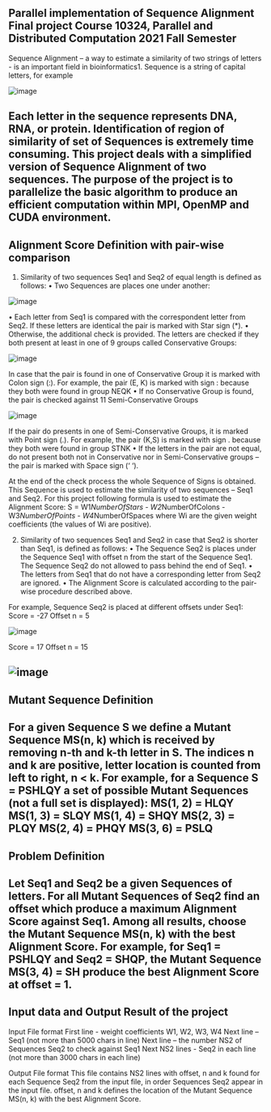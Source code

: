 Parallel implementation of Sequence Alignment
Final project
Course 10324, Parallel and Distributed Computation
2021 Fall Semester
-----------------------------------------------------------------------------------------------------------------------------------------------------------------------
Sequence Alignment – a way to estimate a similarity of two strings of letters - is an important field in bioinformatics1. Sequence is a string of capital letters, for example

![image](https://user-images.githubusercontent.com/81565589/162817726-675ffc64-225f-49a7-96bb-32d0f96312b0.png)

Each letter in the sequence represents DNA, RNA, or protein. Identification of region of similarity of set of Sequences is extremely time consuming. This project deals with a simplified version of Sequence Alignment of two sequences. The purpose of the project is to parallelize the basic algorithm to produce an efficient computation within MPI, OpenMP and CUDA environment.
-----------------------------------------------------------------------------------------------------------------------------------------------------------------------
Alignment Score Definition with pair-wise comparison
-----------------------------------------------------------------------------------------------------------------------------------------------------------------------
1. Similarity of two sequences Seq1 and Seq2 of equal length is defined as follows:
• Two Sequences are places one under another:

![image](https://user-images.githubusercontent.com/81565589/162817878-c5847a40-2371-4536-acc3-5505d50496db.png)

• Each letter from Seq1 is compared with the correspondent letter from Seq2. If these letters are identical the pair is marked with Star sign (*).
• Otherwise, the additional check is provided. The letters are checked if they both present at least in one of 9 groups called Conservative Groups:

![image](https://user-images.githubusercontent.com/81565589/162817977-a1072db9-4ca9-4717-8f5c-85f5dc1c6650.png)

In case that the pair is found in one of Conservative Group it is marked with Colon sign (:). For example, the pair (E, K) is marked with sign : because they both were found in group NEQK
• If no Conservative Group is found, the pair is checked against 11 Semi-Conservative Groups

![image](https://user-images.githubusercontent.com/81565589/162818014-4be19584-65d0-4735-93b8-707cb0232e4c.png)

If the pair do presents in one of Semi-Conservative Groups, it is marked with Point sign (.). For example, the pair (K,S) is marked with sign . because they both were found in group STNK
• If the letters in the pair are not equal, do not present both not in Conservative nor in Semi-Conservative groups – the pair is marked with Space sign (‘ ‘).

At the end of the check process the whole Sequence of Signs is obtained. This Sequence is used to estimate the similarity of two sequences – Seq1 and Seq2. For this project following formula is used to estimate the Alignment Score: S = W1*NumberOfStars - W2*NumberOfColons - W3*NumberOfPoints - W4*NumberOfSpaces where Wi are the given weight coefficients (the values of Wi are positive).


2. Similarity of two sequences Seq1 and Seq2 in case that Seq2 is shorter than Seq1, is defined as follows:
• The Sequence Seq2 is places under the Sequence Seq1 with offset n from the start of the Sequence Seq1. The Sequence Seq2 do not allowed to pass behind the end of Seq1. 
• The letters from Seq1 that do not have a corresponding letter from Seq2 are ignored.
• The Alignment Score is calculated according to the pair-wise procedure described above.

For example, Sequence Seq2 is placed at different offsets under Seq1:
Score = -27
Offset n = 5

![image](https://user-images.githubusercontent.com/81565589/162818306-9ae5bad7-e6f5-4aa3-8ff1-f347d473875f.png)

Score = 17
Offset n = 15

![image](https://user-images.githubusercontent.com/81565589/162818363-71017a44-cb36-474e-b05f-70087c1fbcec.png)
-----------------------------------------------------------------------------------------------------------------------------------------------------------------------
Mutant Sequence Definition
-----------------------------------------------------------------------------------------------------------------------------------------------------------------------
For a given Sequence S we define a Mutant Sequence MS(n, k) which is received by removing n-th and k-th letter in S. The indices n and k are positive, letter location is counted from left to right, n < k. For example, for a Sequence S = PSHLQY a set of possible Mutant Sequences (not a full set is displayed):
MS(1, 2) = HLQY 
MS(1, 3) = SLQY 
MS(1, 4) = SHQY 
MS(2, 3) = PLQY 
MS(2, 4) = PHQY 
MS(3, 6) = PSLQ
-----------------------------------------------------------------------------------------------------------------------------------------------------------------------
Problem Definition
-----------------------------------------------------------------------------------------------------------------------------------------------------------------------
Let Seq1 and Seq2 be a given Sequences of letters.
For all Mutant Sequences of Seq2 find an offset which produce a maximum Alignment Score against Seq1. Among all results, choose the Mutant Sequence MS(n, k) with the best Alignment Score. For example, for Seq1 = PSHLQY and Seq2 = SHQP, the Mutant Sequence MS(3, 4) = SH produce the best Alignment Score at offset = 1.
-----------------------------------------------------------------------------------------------------------------------------------------------------------------------
Input data and Output Result of the project
-----------------------------------------------------------------------------------------------------------------------------------------------------------------------
  Input File format
First line - weight coefficients W1, W2, W3, W4
Next line – Seq1 (not more than 5000 chars in line)
Next line – the number NS2 of Sequences Seq2 to check against Seq1
Next NS2 lines - Seq2 in each line (not more than 3000 chars in each line)

  Output File format
This file contains NS2 lines with offset, n and k found for each Sequence Seq2 from the input file, in order Sequences Seq2 appear in the input file. offset, n and k defines the location of the Mutant Sequence MS(n, k) with the best Alignment Score.


